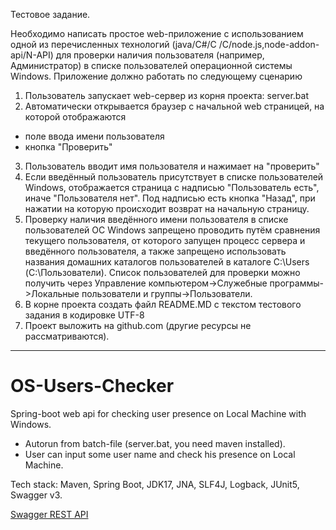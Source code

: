 Тестовое задание.
 
Необходимо написать простое web-приложение с использованием одной из перечисленных технологий (java/C#/C /C/node.js,node-addon-api/N-API) для проверки наличия пользователя (например, Администратор) в списке пользователей операционной системы Windows.
Приложение должно работать по следующему сценарию
1. Пользователь запускает web-сервер из корня проекта:
server.bat
2. Автоматически открывается браузер с начальной web страницей, на которой отображаются
- поле ввода имени пользователя
- кнопка "Проверить"
3. Пользователь вводит имя пользователя и нажимает на "проверить"
4. Если введённый пользователь присутствует в списке пользователей Windows, отображается страница с надписью "Пользователь есть", иначе "Пользователя нет". Под надписью есть кнопка "Назад", при нажатии на которую происходит возврат на начальную страницу.
5. Проверку наличия введённого имени пользователя в списке пользователей ОС Windows запрещено проводить путём сравнения текущего пользователя, от которого запущен процесс сервера и введённого пользователя, а также запрещено использовать названия домашних каталогов пользователей в каталоге C:\Users (С:\Пользователи).
Список пользователей для проверки можно получить через Управление компьютером->Служебные программы->Локальные пользователи и группы->Пользователи.
6. В корне проекта создать файл README.MD с текстом тестового задания в кодировке UTF-8
7. Проект выложить на github.com (другие ресурсы не рассматриваются).

____
# OS-Users-Checker

Spring-boot web api for checking user presence on Local Machine with Windows.

* Autorun from batch-file (server.bat, you need maven installed).
* User can input some user name and check his presence on Local Machine.

Tech stack: Maven, Spring Boot, JDK17, JNA, SLF4J, Logback, JUnit5, Swagger v3.

[Swagger REST API](http://localhost:8080/swagger-ui/index.html)
